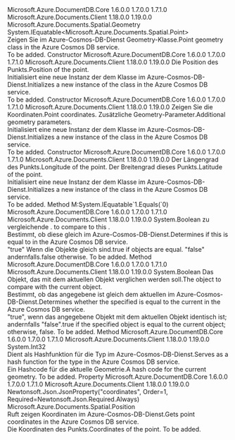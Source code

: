 <Type Name="Point" FullName="Microsoft.Azure.Documents.Spatial.Point">
  <TypeSignature Language="C#" Value="public sealed class Point : Microsoft.Azure.Documents.Spatial.Geometry, IEquatable&lt;Microsoft.Azure.Documents.Spatial.Point&gt;" />
  <TypeSignature Language="ILAsm" Value=".class public auto ansi sealed beforefieldinit Point extends Microsoft.Azure.Documents.Spatial.Geometry implements class System.IEquatable`1&lt;class Microsoft.Azure.Documents.Spatial.Point&gt;" />
  <TypeSignature Language="DocId" Value="T:Microsoft.Azure.Documents.Spatial.Point" />
  <TypeSignature Language="VB.NET" Value="Public NotInheritable Class Point&#xA;Inherits Geometry&#xA;Implements IEquatable(Of Point)" />
  <TypeSignature Language="F#" Value="type Point = class&#xA;    inherit Geometry&#xA;    interface IEquatable&lt;Point&gt;" />
  <AssemblyInfo>
    <AssemblyName>Microsoft.Azure.DocumentDB.Core</AssemblyName>
    <AssemblyVersion>1.6.0.0</AssemblyVersion>
    <AssemblyVersion>1.7.0.0</AssemblyVersion>
    <AssemblyVersion>1.7.1.0</AssemblyVersion>
  </AssemblyInfo>
  <AssemblyInfo>
    <AssemblyName>Microsoft.Azure.Documents.Client</AssemblyName>
    <AssemblyVersion>1.18.0.0</AssemblyVersion>
    <AssemblyVersion>1.19.0.0</AssemblyVersion>
  </AssemblyInfo>
  <Base>
    <BaseTypeName>Microsoft.Azure.Documents.Spatial.Geometry</BaseTypeName>
  </Base>
  <Interfaces>
    <Interface>
      <InterfaceName>System.IEquatable&lt;Microsoft.Azure.Documents.Spatial.Point&gt;</InterfaceName>
    </Interface>
  </Interfaces>
  <Docs>
    <summary>
            <span data-ttu-id="cb5b5-101">Zeigen Sie im Azure-Cosmos-DB-Dienst Geometry-Klasse.</span><span class="sxs-lookup"><span data-stu-id="cb5b5-101">Point geometry class in the Azure Cosmos DB service.</span></span>
            </summary>
    <remarks>To be added.</remarks>
  </Docs>
  <Members>
    <Member MemberName=".ctor">
      <MemberSignature Language="C#" Value="public Point (Microsoft.Azure.Documents.Spatial.Position position);" />
      <MemberSignature Language="ILAsm" Value=".method public hidebysig specialname rtspecialname instance void .ctor(class Microsoft.Azure.Documents.Spatial.Position position) cil managed" />
      <MemberSignature Language="DocId" Value="M:Microsoft.Azure.Documents.Spatial.Point.#ctor(Microsoft.Azure.Documents.Spatial.Position)" />
      <MemberSignature Language="F#" Value="new Microsoft.Azure.Documents.Spatial.Point : Microsoft.Azure.Documents.Spatial.Position -&gt; Microsoft.Azure.Documents.Spatial.Point" Usage="new Microsoft.Azure.Documents.Spatial.Point position" />
      <MemberType>Constructor</MemberType>
      <AssemblyInfo>
        <AssemblyName>Microsoft.Azure.DocumentDB.Core</AssemblyName>
        <AssemblyVersion>1.6.0.0</AssemblyVersion>
        <AssemblyVersion>1.7.0.0</AssemblyVersion>
        <AssemblyVersion>1.7.1.0</AssemblyVersion>
      </AssemblyInfo>
      <AssemblyInfo>
        <AssemblyName>Microsoft.Azure.Documents.Client</AssemblyName>
        <AssemblyVersion>1.18.0.0</AssemblyVersion>
        <AssemblyVersion>1.19.0.0</AssemblyVersion>
      </AssemblyInfo>
      <Parameters>
        <Parameter Name="position" Type="Microsoft.Azure.Documents.Spatial.Position" />
      </Parameters>
      <Docs>
        <param name="position">
            <span data-ttu-id="cb5b5-102">Die Position des Punkts.</span><span class="sxs-lookup"><span data-stu-id="cb5b5-102">Position of the point.</span></span>
            </param>
        <summary>
            <span data-ttu-id="cb5b5-103">Initialisiert eine neue Instanz der dem <see cref="T:Microsoft.Azure.Documents.Spatial.Point" /> Klasse im Azure-Cosmos-DB-Dienst.</span><span class="sxs-lookup"><span data-stu-id="cb5b5-103">Initializes a new instance of the <see cref="T:Microsoft.Azure.Documents.Spatial.Point" /> class in the Azure Cosmos DB service.</span></span>
            </summary>
        <remarks>To be added.</remarks>
      </Docs>
    </Member>
    <Member MemberName=".ctor">
      <MemberSignature Language="C#" Value="public Point (Microsoft.Azure.Documents.Spatial.Position position, Microsoft.Azure.Documents.Spatial.GeometryParams geometryParams);" />
      <MemberSignature Language="ILAsm" Value=".method public hidebysig specialname rtspecialname instance void .ctor(class Microsoft.Azure.Documents.Spatial.Position position, class Microsoft.Azure.Documents.Spatial.GeometryParams geometryParams) cil managed" />
      <MemberSignature Language="DocId" Value="M:Microsoft.Azure.Documents.Spatial.Point.#ctor(Microsoft.Azure.Documents.Spatial.Position,Microsoft.Azure.Documents.Spatial.GeometryParams)" />
      <MemberSignature Language="F#" Value="new Microsoft.Azure.Documents.Spatial.Point : Microsoft.Azure.Documents.Spatial.Position * Microsoft.Azure.Documents.Spatial.GeometryParams -&gt; Microsoft.Azure.Documents.Spatial.Point" Usage="new Microsoft.Azure.Documents.Spatial.Point (position, geometryParams)" />
      <MemberType>Constructor</MemberType>
      <AssemblyInfo>
        <AssemblyName>Microsoft.Azure.DocumentDB.Core</AssemblyName>
        <AssemblyVersion>1.6.0.0</AssemblyVersion>
        <AssemblyVersion>1.7.0.0</AssemblyVersion>
        <AssemblyVersion>1.7.1.0</AssemblyVersion>
      </AssemblyInfo>
      <AssemblyInfo>
        <AssemblyName>Microsoft.Azure.Documents.Client</AssemblyName>
        <AssemblyVersion>1.18.0.0</AssemblyVersion>
        <AssemblyVersion>1.19.0.0</AssemblyVersion>
      </AssemblyInfo>
      <Parameters>
        <Parameter Name="position" Type="Microsoft.Azure.Documents.Spatial.Position" />
        <Parameter Name="geometryParams" Type="Microsoft.Azure.Documents.Spatial.GeometryParams" />
      </Parameters>
      <Docs>
        <param name="position">
            <span data-ttu-id="cb5b5-104">Zeigen Sie die Koordinaten.</span><span class="sxs-lookup"><span data-stu-id="cb5b5-104">Point coordinates.</span></span>
            </param>
        <param name="geometryParams">
            <span data-ttu-id="cb5b5-105">Zusätzliche Geometry-Parameter.</span><span class="sxs-lookup"><span data-stu-id="cb5b5-105">Additional geometry parameters.</span></span>
            </param>
        <summary>
            <span data-ttu-id="cb5b5-106">Initialisiert eine neue Instanz der dem <see cref="T:Microsoft.Azure.Documents.Spatial.Point" /> Klasse im Azure-Cosmos-DB-Dienst.</span><span class="sxs-lookup"><span data-stu-id="cb5b5-106">Initializes a new instance of the <see cref="T:Microsoft.Azure.Documents.Spatial.Point" /> class in the Azure Cosmos DB service.</span></span>
            </summary>
        <remarks>To be added.</remarks>
      </Docs>
    </Member>
    <Member MemberName=".ctor">
      <MemberSignature Language="C#" Value="public Point (double longitude, double latitude);" />
      <MemberSignature Language="ILAsm" Value=".method public hidebysig specialname rtspecialname instance void .ctor(float64 longitude, float64 latitude) cil managed" />
      <MemberSignature Language="DocId" Value="M:Microsoft.Azure.Documents.Spatial.Point.#ctor(System.Double,System.Double)" />
      <MemberSignature Language="VB.NET" Value="Public Sub New (longitude As Double, latitude As Double)" />
      <MemberSignature Language="F#" Value="new Microsoft.Azure.Documents.Spatial.Point : double * double -&gt; Microsoft.Azure.Documents.Spatial.Point" Usage="new Microsoft.Azure.Documents.Spatial.Point (longitude, latitude)" />
      <MemberType>Constructor</MemberType>
      <AssemblyInfo>
        <AssemblyName>Microsoft.Azure.DocumentDB.Core</AssemblyName>
        <AssemblyVersion>1.6.0.0</AssemblyVersion>
        <AssemblyVersion>1.7.0.0</AssemblyVersion>
        <AssemblyVersion>1.7.1.0</AssemblyVersion>
      </AssemblyInfo>
      <AssemblyInfo>
        <AssemblyName>Microsoft.Azure.Documents.Client</AssemblyName>
        <AssemblyVersion>1.18.0.0</AssemblyVersion>
        <AssemblyVersion>1.19.0.0</AssemblyVersion>
      </AssemblyInfo>
      <Parameters>
        <Parameter Name="longitude" Type="System.Double" />
        <Parameter Name="latitude" Type="System.Double" />
      </Parameters>
      <Docs>
        <param name="longitude">
            <span data-ttu-id="cb5b5-107">Der Längengrad des Punkts.</span><span class="sxs-lookup"><span data-stu-id="cb5b5-107">Longitude of the point.</span></span>
            </param>
        <param name="latitude">
            <span data-ttu-id="cb5b5-108">Der Breitengrad dieses Punkts.</span><span class="sxs-lookup"><span data-stu-id="cb5b5-108">Latitude of the point.</span></span>
            </param>
        <summary>
            <span data-ttu-id="cb5b5-109">Initialisiert eine neue Instanz der dem <see cref="T:Microsoft.Azure.Documents.Spatial.Point" /> Klasse im Azure-Cosmos-DB-Dienst.</span><span class="sxs-lookup"><span data-stu-id="cb5b5-109">Initializes a new instance of the <see cref="T:Microsoft.Azure.Documents.Spatial.Point" /> class in the Azure Cosmos DB service.</span></span>
            </summary>
        <remarks>To be added.</remarks>
      </Docs>
    </Member>
    <Member MemberName="Equals">
      <MemberSignature Language="C#" Value="public bool Equals (Microsoft.Azure.Documents.Spatial.Point other);" />
      <MemberSignature Language="ILAsm" Value=".method public hidebysig newslot virtual instance bool Equals(class Microsoft.Azure.Documents.Spatial.Point other) cil managed" />
      <MemberSignature Language="DocId" Value="M:Microsoft.Azure.Documents.Spatial.Point.Equals(Microsoft.Azure.Documents.Spatial.Point)" />
      <MemberSignature Language="VB.NET" Value="Public Function Equals (other As Point) As Boolean" />
      <MemberSignature Language="F#" Value="override this.Equals : Microsoft.Azure.Documents.Spatial.Point -&gt; bool" Usage="point.Equals other" />
      <MemberType>Method</MemberType>
      <Implements>
        <InterfaceMember>M:System.IEquatable`1.Equals(`0)</InterfaceMember>
      </Implements>
      <AssemblyInfo>
        <AssemblyName>Microsoft.Azure.DocumentDB.Core</AssemblyName>
        <AssemblyVersion>1.6.0.0</AssemblyVersion>
        <AssemblyVersion>1.7.0.0</AssemblyVersion>
        <AssemblyVersion>1.7.1.0</AssemblyVersion>
      </AssemblyInfo>
      <AssemblyInfo>
        <AssemblyName>Microsoft.Azure.Documents.Client</AssemblyName>
        <AssemblyVersion>1.18.0.0</AssemblyVersion>
        <AssemblyVersion>1.19.0.0</AssemblyVersion>
      </AssemblyInfo>
      <ReturnValue>
        <ReturnType>System.Boolean</ReturnType>
      </ReturnValue>
      <Parameters>
        <Parameter Name="other" Type="Microsoft.Azure.Documents.Spatial.Point" />
      </Parameters>
      <Docs>
        <param name="other">
          <span data-ttu-id="cb5b5-110"><see cref="T:Microsoft.Azure.Documents.Spatial.Point" />zu vergleichende <see cref="T:Microsoft.Azure.Documents.Spatial.Point" />.</span><span class="sxs-lookup"><span data-stu-id="cb5b5-110"><see cref="T:Microsoft.Azure.Documents.Spatial.Point" /> to compare to this <see cref="T:Microsoft.Azure.Documents.Spatial.Point" />.</span></span></param>
        <summary>
            <span data-ttu-id="cb5b5-111">Bestimmt, ob diese <see cref="T:Microsoft.Azure.Documents.Spatial.Point" /> gleich <paramref name="other" /> im Azure-Cosmos-DB-Dienst.</span><span class="sxs-lookup"><span data-stu-id="cb5b5-111">Determines if this <see cref="T:Microsoft.Azure.Documents.Spatial.Point" /> is equal to <paramref name="other" /> in the Azure Cosmos DB service.</span></span>
            </summary>
        <returns>
          <span data-ttu-id="cb5b5-112"><c>"true"</c> Wenn die Objekte gleich sind.</span><span class="sxs-lookup"><span data-stu-id="cb5b5-112"><c>true</c> if objects are equal.</span></span> <span data-ttu-id="cb5b5-113"><c>"false"</c> andernfalls.</span><span class="sxs-lookup"><span data-stu-id="cb5b5-113"><c>false</c> otherwise.</span></span></returns>
        <remarks>To be added.</remarks>
      </Docs>
    </Member>
    <Member MemberName="Equals">
      <MemberSignature Language="C#" Value="public override bool Equals (object obj);" />
      <MemberSignature Language="ILAsm" Value=".method public hidebysig virtual instance bool Equals(object obj) cil managed" />
      <MemberSignature Language="DocId" Value="M:Microsoft.Azure.Documents.Spatial.Point.Equals(System.Object)" />
      <MemberSignature Language="VB.NET" Value="Public Overrides Function Equals (obj As Object) As Boolean" />
      <MemberSignature Language="F#" Value="override this.Equals : obj -&gt; bool" Usage="point.Equals obj" />
      <MemberType>Method</MemberType>
      <AssemblyInfo>
        <AssemblyName>Microsoft.Azure.DocumentDB.Core</AssemblyName>
        <AssemblyVersion>1.6.0.0</AssemblyVersion>
        <AssemblyVersion>1.7.0.0</AssemblyVersion>
        <AssemblyVersion>1.7.1.0</AssemblyVersion>
      </AssemblyInfo>
      <AssemblyInfo>
        <AssemblyName>Microsoft.Azure.Documents.Client</AssemblyName>
        <AssemblyVersion>1.18.0.0</AssemblyVersion>
        <AssemblyVersion>1.19.0.0</AssemblyVersion>
      </AssemblyInfo>
      <ReturnValue>
        <ReturnType>System.Boolean</ReturnType>
      </ReturnValue>
      <Parameters>
        <Parameter Name="obj" Type="System.Object" />
      </Parameters>
      <Docs>
        <param name="obj"><span data-ttu-id="cb5b5-114">Das Objekt, das mit dem aktuellen Objekt verglichen werden soll.</span><span class="sxs-lookup"><span data-stu-id="cb5b5-114">The object to compare with the current object.</span></span> </param>
        <summary>
            <span data-ttu-id="cb5b5-115">Bestimmt, ob das angegebene <see cref="T:Microsoft.Azure.Documents.Spatial.Point" /> ist gleich dem aktuellen <see cref="T:Microsoft.Azure.Documents.Spatial.Point" /> im Azure-Cosmos-DB-Dienst.</span><span class="sxs-lookup"><span data-stu-id="cb5b5-115">Determines whether the specified <see cref="T:Microsoft.Azure.Documents.Spatial.Point" /> is equal to the current <see cref="T:Microsoft.Azure.Documents.Spatial.Point" /> in the Azure Cosmos DB service.</span></span>
            </summary>
        <returns>
            <span data-ttu-id="cb5b5-116">"true", wenn das angegebene Objekt mit dem aktuellen Objekt identisch ist; andernfalls "false".</span><span class="sxs-lookup"><span data-stu-id="cb5b5-116">true if the specified object  is equal to the current object; otherwise, false.</span></span>
            </returns>
        <remarks>To be added.</remarks>
      </Docs>
    </Member>
    <Member MemberName="GetHashCode">
      <MemberSignature Language="C#" Value="public override int GetHashCode ();" />
      <MemberSignature Language="ILAsm" Value=".method public hidebysig virtual instance int32 GetHashCode() cil managed" />
      <MemberSignature Language="DocId" Value="M:Microsoft.Azure.Documents.Spatial.Point.GetHashCode" />
      <MemberSignature Language="VB.NET" Value="Public Overrides Function GetHashCode () As Integer" />
      <MemberSignature Language="F#" Value="override this.GetHashCode : unit -&gt; int" Usage="point.GetHashCode " />
      <MemberType>Method</MemberType>
      <AssemblyInfo>
        <AssemblyName>Microsoft.Azure.DocumentDB.Core</AssemblyName>
        <AssemblyVersion>1.6.0.0</AssemblyVersion>
        <AssemblyVersion>1.7.0.0</AssemblyVersion>
        <AssemblyVersion>1.7.1.0</AssemblyVersion>
      </AssemblyInfo>
      <AssemblyInfo>
        <AssemblyName>Microsoft.Azure.Documents.Client</AssemblyName>
        <AssemblyVersion>1.18.0.0</AssemblyVersion>
        <AssemblyVersion>1.19.0.0</AssemblyVersion>
      </AssemblyInfo>
      <ReturnValue>
        <ReturnType>System.Int32</ReturnType>
      </ReturnValue>
      <Parameters />
      <Docs>
        <summary>
            <span data-ttu-id="cb5b5-117">Dient als Hashfunktion für die <see cref="T:Microsoft.Azure.Documents.Spatial.Point" /> Typ im Azure-Cosmos-DB-Dienst.</span><span class="sxs-lookup"><span data-stu-id="cb5b5-117">Serves as a hash function for the <see cref="T:Microsoft.Azure.Documents.Spatial.Point" /> type in the Azure Cosmos DB service.</span></span>
            </summary>
        <returns>
            <span data-ttu-id="cb5b5-118">Ein Hashcode für die aktuelle Geometrie.</span><span class="sxs-lookup"><span data-stu-id="cb5b5-118">A hash code for the current geometry.</span></span>
            </returns>
        <remarks>To be added.</remarks>
      </Docs>
    </Member>
    <Member MemberName="Position">
      <MemberSignature Language="C#" Value="public Microsoft.Azure.Documents.Spatial.Position Position { get; }" />
      <MemberSignature Language="ILAsm" Value=".property instance class Microsoft.Azure.Documents.Spatial.Position Position" />
      <MemberSignature Language="DocId" Value="P:Microsoft.Azure.Documents.Spatial.Point.Position" />
      <MemberSignature Language="VB.NET" Value="Public ReadOnly Property Position As Position" />
      <MemberSignature Language="F#" Value="member this.Position : Microsoft.Azure.Documents.Spatial.Position" Usage="Microsoft.Azure.Documents.Spatial.Point.Position" />
      <MemberType>Property</MemberType>
      <AssemblyInfo>
        <AssemblyName>Microsoft.Azure.DocumentDB.Core</AssemblyName>
        <AssemblyVersion>1.6.0.0</AssemblyVersion>
        <AssemblyVersion>1.7.0.0</AssemblyVersion>
        <AssemblyVersion>1.7.1.0</AssemblyVersion>
      </AssemblyInfo>
      <AssemblyInfo>
        <AssemblyName>Microsoft.Azure.Documents.Client</AssemblyName>
        <AssemblyVersion>1.18.0.0</AssemblyVersion>
        <AssemblyVersion>1.19.0.0</AssemblyVersion>
      </AssemblyInfo>
      <Attributes>
        <Attribute>
          <AttributeName>Newtonsoft.Json.JsonProperty("coordinates", Order=1, Required=Newtonsoft.Json.Required.Always)</AttributeName>
        </Attribute>
      </Attributes>
      <ReturnValue>
        <ReturnType>Microsoft.Azure.Documents.Spatial.Position</ReturnType>
      </ReturnValue>
      <Docs>
        <summary>
            <span data-ttu-id="cb5b5-119">Ruft zeigen Koordinaten im Azure-Cosmos-DB-Dienst.</span><span class="sxs-lookup"><span data-stu-id="cb5b5-119">Gets point coordinates in the Azure Cosmos DB service.</span></span>
            </summary>
        <value>
            <span data-ttu-id="cb5b5-120">Die Koordinaten des Punkts.</span><span class="sxs-lookup"><span data-stu-id="cb5b5-120">Coordinates of the point.</span></span>
            </value>
        <remarks>To be added.</remarks>
      </Docs>
    </Member>
  </Members>
</Type>